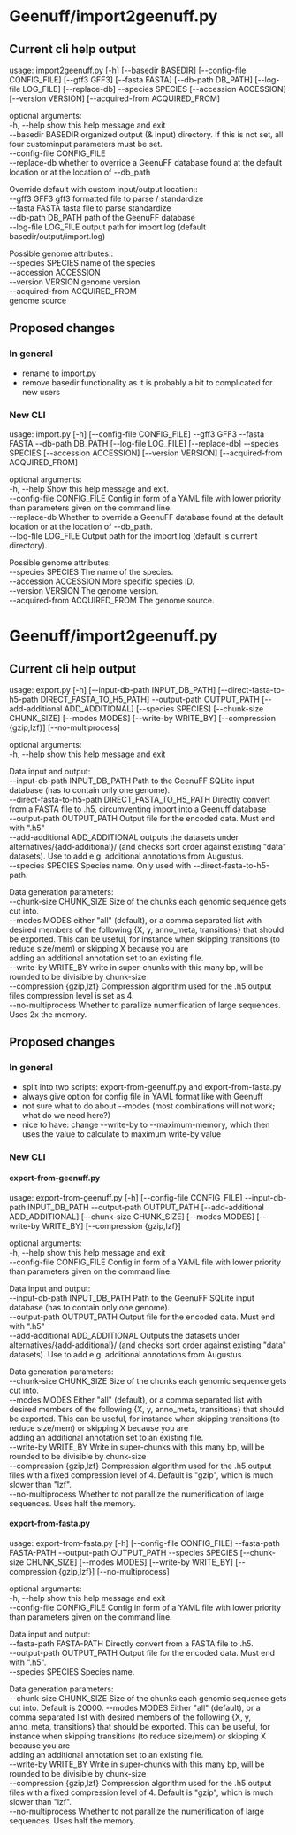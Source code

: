 # Geenuff/import2geenuff.py #

## Current cli help output ## 

usage: import2geenuff.py [-h] [--basedir BASEDIR] [--config-file CONFIG_FILE] [--gff3 GFF3] [--fasta FASTA] [--db-path DB_PATH] [--log-file LOG_FILE] [--replace-db] --species SPECIES [--accession ACCESSION] [--version VERSION] [--acquired-from ACQUIRED_FROM]

optional arguments:  
  -h, --help            show this help message and exit  
  --basedir BASEDIR     organized output (& input) directory. If this is not set, all four custominput parameters must be set.  
  --config-file CONFIG_FILE  
  --replace-db          whether to override a GeenuFF database found at the default location or at the location of --db_path  

Override default with custom input/output location::  
  --gff3 GFF3           gff3 formatted file to parse / standardize  
  --fasta FASTA         fasta file to parse standardize  
  --db-path DB_PATH     path of the GeenuFF database  
  --log-file LOG_FILE   output path for import log (default basedir/output/import.log)  
  
Possible genome attributes::  
  --species SPECIES     name of the species  
  --accession ACCESSION  
  --version VERSION     genome version  
  --acquired-from ACQUIRED_FROM  
						genome source  

## Proposed changes ## 
### In general ###

* rename to import.py
* remove basedir functionality as it is probably a bit to complicated for new users

### New CLI ###

usage: import.py [-h] [--config-file CONFIG_FILE] --gff3 GFF3 --fasta FASTA --db-path DB_PATH [--log-file LOG_FILE] [--replace-db] --species SPECIES [--accession ACCESSION] [--version VERSION] [--acquired-from ACQUIRED_FROM]

optional arguments:  
  -h, --help            Show this help message and exit.  
  --config-file CONFIG_FILE  Config in form of a YAML file with lower priority than parameters given on the command line.  
  --replace-db          Whether to override a GeenuFF database found at the default location or at the location of --db_path.  
  --log-file LOG_FILE   Output path for the import log (default is current directory).  
  
Possible genome attributes:  
  --species SPECIES     The name of the species.  
  --accession ACCESSION More specific species ID.  
  --version VERSION     The genome version.  
  --acquired-from ACQUIRED_FROM The genome source.  


# Geenuff/import2geenuff.py #
## Current cli help output ## 

usage: export.py [-h] [--input-db-path INPUT_DB_PATH] [--direct-fasta-to-h5-path DIRECT_FASTA_TO_H5_PATH] --output-path OUTPUT_PATH [--add-additional ADD_ADDITIONAL] [--species SPECIES] [--chunk-size CHUNK_SIZE] [--modes MODES] [--write-by WRITE_BY] [--compression {gzip,lzf}]
                 [--no-multiprocess]

optional arguments:  
  -h, --help            show this help message and exit  

Data input and output:  
  --input-db-path INPUT_DB_PATH  Path to the GeenuFF SQLite input database (has to contain only one genome).  
  --direct-fasta-to-h5-path DIRECT_FASTA_TO_H5_PATH  Directly convert from a FASTA file to .h5, circumventing import into a Geenuff database  
  --output-path OUTPUT_PATH  Output file for the encoded data. Must end with ".h5"  
  --add-additional ADD_ADDITIONAL  outputs the datasets under alternatives/{add-additional}/ (and checks sort order against existing "data" datasets). Use to add e.g. additional annotations from Augustus.  
  --species SPECIES     Species name. Only used with --direct-fasta-to-h5-path.  
  
Data generation parameters:  
  --chunk-size CHUNK_SIZE  Size of the chunks each genomic sequence gets cut into.  
  --modes MODES         either "all" (default), or a comma separated list with desired members of the following {X, y, anno_meta, transitions} that should be exported. This can be useful, for instance when skipping transitions (to reduce size/mem) or skipping X because you are  
                        adding an additional annotation set to an existing file.  
  --write-by WRITE_BY   write in super-chunks with this many bp, will be rounded to be divisible by chunk-size  
  --compression {gzip,lzf}  Compression algorithm used for the .h5 output files compression level is set as 4.  
  --no-multiprocess     Whether to parallize numerification of large sequences. Uses 2x the memory.  

## Proposed changes ## 
### In general ###
* split into two scripts: export-from-geenuff.py and export-from-fasta.py
* always give option for config file in YAML format like with Geenuff
* not sure what to do about --modes (most combinations will not work; what do we need here?)
* nice to have: change --write-by to --maximum-memory, which then uses the value to calculate to maximum write-by value

### New CLI ###
#### export-from-geenuff.py ####
usage: export-from-geenuff.py [-h] [--config-file CONFIG_FILE] --input-db-path INPUT_DB_PATH --output-path OUTPUT_PATH [--add-additional ADD_ADDITIONAL] [--chunk-size CHUNK_SIZE] [--modes MODES] [--write-by WRITE_BY] [--compression {gzip,lzf}]

optional arguments:  
  -h, --help            show this help message and exit  
  --config-file CONFIG_FILE  Config in form of a YAML file with lower priority than parameters given on the command line.  

Data input and output:  
  --input-db-path INPUT_DB_PATH  Path to the GeenuFF SQLite input database (has to contain only one genome).  
  --output-path OUTPUT_PATH  Output file for the encoded data. Must end with ".h5"  
  --add-additional ADD_ADDITIONAL  Outputs the datasets under alternatives/{add-additional}/ (and checks sort order against existing "data" datasets). Use to add e.g. additional annotations from Augustus.  
  
Data generation parameters:  
  --chunk-size CHUNK_SIZE  Size of the chunks each genomic sequence gets cut into.  
  --modes MODES         Either "all" (default), or a comma separated list with desired members of the following {X, y, anno_meta, transitions} that should be exported. This can be useful, for instance when skipping transitions (to reduce size/mem) or skipping X because you are  
                        adding an additional annotation set to an existing file.  
  --write-by WRITE_BY   Write in super-chunks with this many bp, will be rounded to be divisible by chunk-size  
  --compression {gzip,lzf}  Compression algorithm used for the .h5 output files with a fixed compression level of 4. Default is "gzip", which is much slower than "lzf".  
  --no-multiprocess     Whether to not parallize the numerification of large sequences. Uses half the memory.  

#### export-from-fasta.py ####
usage: export-from-fasta.py [-h] [--config-file CONFIG_FILE] --fasta-path FASTA-PATH --output-path OUTPUT_PATH --species SPECIES [--chunk-size CHUNK_SIZE] [--modes MODES] [--write-by WRITE_BY] [--compression {gzip,lzf}] [--no-multiprocess]

optional arguments:  
  -h, --help            show this help message and exit  
  --config-file CONFIG_FILE  Config in form of a YAML file with lower priority than parameters given on the command line.  

Data input and output:  
  --fasta-path FASTA-PATH  Directly convert from a FASTA file to .h5.  
  --output-path OUTPUT_PATH  Output file for the encoded data. Must end with ".h5".  
  --species SPECIES     Species name. 
  
Data generation parameters:  
  --chunk-size CHUNK_SIZE  Size of the chunks each genomic sequence gets cut into. Default is 20000.
  --modes MODES         Either "all" (default), or a comma separated list with desired members of the following {X, y, anno_meta, transitions} that should be exported. This can be useful, for instance when skipping transitions (to reduce size/mem) or skipping X because you are  
                        adding an additional annotation set to an existing file.  
  --write-by WRITE_BY   Write in super-chunks with this many bp, will be rounded to be divisible by chunk-size  
  --compression {gzip,lzf}  Compression algorithm used for the .h5 output files with a fixed compression level of 4. Default is "gzip", which is much slower than "lzf".  
  --no-multiprocess     Whether to not parallize the numerification of large sequences. Uses half the memory.  

